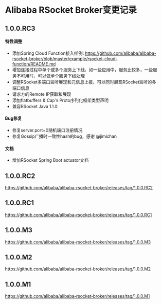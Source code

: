 Alibaba RSocket Broker变更记录
==========================

## 1.0.0.RC3

#### 特性调整

* 添加Spring Cloud Function接入样例: https://github.com/alibaba/alibaba-rsocket-broker/blob/master/example/rsocket-cloud-function/README.md
* 增加连接过程中单个或多个服务上下线，如一些应用中，服务比较多，一些服务不可用时，可以做单个服务下线处理
* 调整RSocket多端口监听展现和元信息上报，可以同时展现RSocket监听的多端口信息
* 请求方的Remote IP获取和展现
* 添加flatbuffers & Cap’n Proto序列化框架类型声明
* 兼容RSocket Java 1.1.0

#### Bug修复

* 修复server.port=0随机端口注册情况
* 修复Gossip广播时一致性hash的bug，感谢 @jimichan

#### 文档

* 增加RSocket Spring Boot actuator文档


## 1.0.0.RC2

https://github.com/alibaba/alibaba-rsocket-broker/releases/tag/1.0.0.RC2

## 1.0.0.RC1

https://github.com/alibaba/alibaba-rsocket-broker/releases/tag/1.0.0.RC1

## 1.0.0.M3

https://github.com/alibaba/alibaba-rsocket-broker/releases/tag/1.0.0.M3

## 1.0.0.M2

https://github.com/alibaba/alibaba-rsocket-broker/releases/tag/1.0.0.M2

## 1.0.0.M1

https://github.com/alibaba/alibaba-rsocket-broker/releases/tag/1.0.0.M1